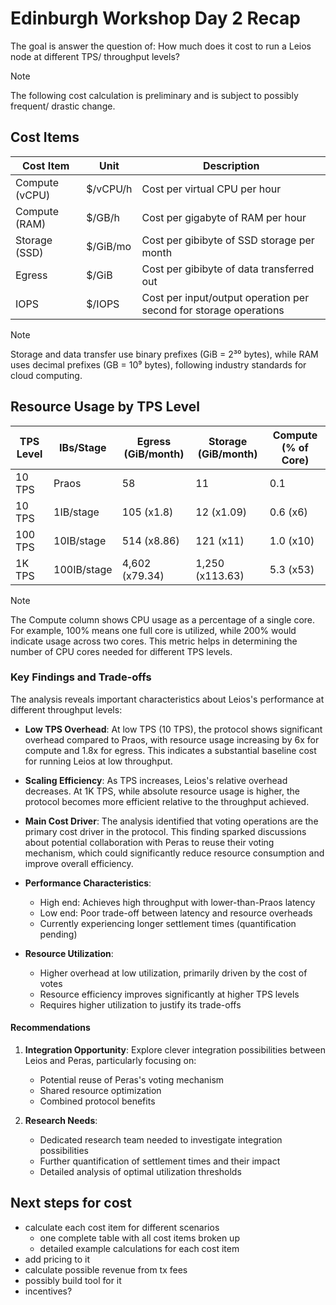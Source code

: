 # Edinburgh Workshop Day 2 Recap

The goal is answer the question of:
How much does it cost to run a Leios node at different TPS/ throughput levels?

> [!Note]
> The following cost calculation is preliminary and is subject to possibly frequent/ drastic change.

## Cost Items

| Cost Item | Unit | Description |
|-----------|------|-------------|
| Compute (vCPU) | $/vCPU/h | Cost per virtual CPU per hour |
| Compute (RAM) | $/GB/h | Cost per gigabyte of RAM per hour |
| Storage (SSD) | $/GiB/mo | Cost per gibibyte of SSD storage per month |
| Egress | $/GiB | Cost per gibibyte of data transferred out |
| IOPS | $/IOPS | Cost per input/output operation per second for storage operations |

> [!Note]
> Storage and data transfer use binary prefixes (GiB = 2³⁰ bytes), while RAM uses decimal prefixes (GB = 10⁹ bytes), following industry standards for cloud computing. 

## Resource Usage by TPS Level

| TPS Level | IBs/Stage | Egress (GiB/month) | Storage (GiB/month) | Compute (% of Core) |
|-----------|-----------|-------------------|-------------------|-------------------|
| 10 TPS | Praos | 58 | 11 | 0.1 |
| 10 TPS | 1IB/stage | 105 (x1.8) | 12 (x1.09) | 0.6 (x6) |
| 100 TPS | 10IB/stage | 514 (x8.86) | 121 (x11) | 1.0 (x10) |
| 1K TPS | 100IB/stage | 4,602 (x79.34) | 1,250 (x113.63) | 5.3 (x53) |

> [!Note]
> The Compute column shows CPU usage as a percentage of a single core. For example, 100% means one full core is utilized, while 200% would indicate usage across two cores. This metric helps in determining the number of CPU cores needed for different TPS levels.

### Key Findings and Trade-offs

The analysis reveals important characteristics about Leios's performance at different throughput levels:

- **Low TPS Overhead**: At low TPS (10 TPS), the protocol shows significant overhead compared to Praos, with resource usage increasing by 6x for compute and 1.8x for egress. This indicates a substantial baseline cost for running Leios at low throughput.

- **Scaling Efficiency**: As TPS increases, Leios's relative overhead decreases. At 1K TPS, while absolute resource usage is higher, the protocol becomes more efficient relative to the throughput achieved.

- **Main Cost Driver**: The analysis identified that voting operations are the primary cost driver in the protocol. This finding sparked discussions about potential collaboration with Peras to reuse their voting mechanism, which could significantly reduce resource consumption and improve overall efficiency.

- **Performance Characteristics**:
  - High end: Achieves high throughput with lower-than-Praos latency
  - Low end: Poor trade-off between latency and resource overheads
  - Currently experiencing longer settlement times (quantification pending)

- **Resource Utilization**:
  - Higher overhead at low utilization, primarily driven by the cost of votes
  - Resource efficiency improves significantly at higher TPS levels
  - Requires higher utilization to justify its trade-offs

#### Recommendations
1. **Integration Opportunity**: Explore clever integration possibilities between Leios and Peras, particularly focusing on:
   - Potential reuse of Peras's voting mechanism
   - Shared resource optimization
   - Combined protocol benefits

2. **Research Needs**: 
   - Dedicated research team needed to investigate integration possibilities
   - Further quantification of settlement times and their impact
   - Detailed analysis of optimal utilization thresholds

## Next steps for cost

- calculate each cost item for different scenarios
    - one complete table with all cost items broken up
    - detailed example calculations for each cost item
- add pricing to it
- calculate possible revenue from tx fees
- possibly build tool for it
- incentives?